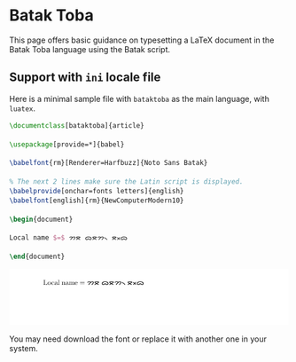 # Batak Toba

This page offers basic guidance on typesetting a LaTeX document in the
Batak Toba language using the Batak script.

## Support with `ini` locale file

Here is a minimal sample file with `bataktoba` as the main language, with `luatex`.

```tex
\documentclass[bataktoba]{article}

\usepackage[provide=*]{babel}

\babelfont{rm}[Renderer=Harfbuzz]{Noto Sans Batak}

% The next 2 lines make sure the Latin script is displayed.
\babelprovide[onchar=fonts letters]{english}
\babelfont[english]{rm}{NewComputerModern10}

\begin{document}

Local name $=$ ᯂᯖ ᯅᯖᯂ᯲ ᯖᯬᯅ

\end{document}
```

![](../media/locale-bataktoba.png)

You may need download the font or replace it with another one in your
system.